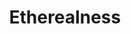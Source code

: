 ---
title: "Etherealness"

spell:
  schools:
    - name:        "Transmutation"
      subschools:  []
      descriptors: []
  classes:
    - name:  "Cleric"
      abbr:  "Clr"
      level: 9
    - name:  "Sorcerer/Wizard"
      abbr:  "Sor/Wiz"
      level: 9
  range:              "Touch; see text"
  target:             "You and one other touched creature per three levels"
  duration:           "1 min./level"
  dismissable:        true
  spellResistance:    "Yes"
  description:        |
    This spell functions like ethereal jaunt, except that you and other willing creatures joined by linked hands (along with their equipment) become ethereal. Besides yourself, you can bring one creature per three caster levels to the Ethereal Plane. Once ethereal, the subjects need not stay together.

    When the spell expires, all affected creatures on the Ethereal Plane return to material existence.
---